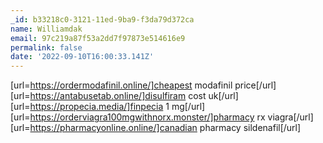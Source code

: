 ```yaml
---
_id: b33218c0-3121-11ed-9ba9-f3da79d372ca
name: Williamdak
email: 97c219a87f53a2dd7f97873e514616e9
permalink: false
date: '2022-09-10T16:00:33.141Z'
---
```

[url=https://ordermodafinil.online/]cheapest modafinil price[/url] [url=https://antabusetab.online/]disulfiram cost uk[/url] [url=https://propecia.media/]finpecia 1 mg[/url] [url=https://orderviagra100mgwithnorx.monster/]pharmacy rx viagra[/url] [url=https://pharmacyonline.online/]canadian pharmacy sildenafil[/url]
